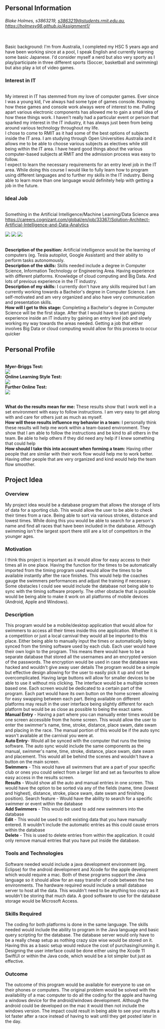 ## Personal Information
###### Blake Holmes, s3863219, s3863219@students.rmit.edu.au, https://holmesy98.github.io/Assignment1/
<br> Basic background: I'm from Australia, I completed my HSC 5 years ago and have been working since at a pool, I speak English and currently learning some basic Japanese. I'd consider myself a nerd but also very sporty as I play/participate in three different sports (Soccer, basketball and swimming) but also play a lot of video games. 

### Interest in IT
<br>My interest in IT has stemmed from my love of computer games. Ever since I was a young kid, I've always had some type of games console. Knowing how these games and console work always were of interest to me. Pulling apart various electronic components has allowed me to gain a small idea of how these things work. I haven't really had a particular event or person that sparked my interest in the IT industry, it has always just been from being around various technology throughout my life. 
<br> I chose to come to RMIT as it had some of the best options of subjects inside the IT area. I am studying through Open Universities Australia and it allows me to be able to choose various subjects as electives while still being within the IT area. I have heard good things about the various computer-based subjects at RMIT and the admission process was easy to follow. 
<br> I expect to learn the necessary requirements for an entry level job in the IT area. While doing this course I would like to fully learn how to program using different languages and to further my skills in the IT industry. Being able to learn more than one language would definitely help with getting a job in the future.

### Ideal Job
<br> Something in the Artificial Intelligence/Machine Learning/Data Science area
<br> <a href="https://careers.cognizant.com/global/en/job/33367/Solution-Architect-Artificial-Intelligence-and-Data-Analytics">https://careers.cognizant.com/global/en/job/33367/Solution-Architect-Artificial-Intelligence-and-Data-Analytics</a>

<img src="IdealJob.png">
<img src="IdealJob2.png">
<img src="IdealJob3.png">

<br> **Description of the position:** Artificial intelligence would be the learning of computers (eg. Tesla autopilot, Google Assistant) and their ability to perform tasks autonomously. 
<br> **Description of the skills:** Skills needed include a degree in Computer Science, Information Technology or Engineering Area. Having experience with different platforms. Knowledge of cloud computing and Big Data. And lots of previous experience in the IT industry.
<br> **Description of my skills:** I currently don't have any skills required but I am currently working towards a Bachelor's degree in Computer Science. I am self-motivated and am very organized and also have very communication and presentation skills.
<br> **How will I get to this stage:** Completing a Bachelor's degree in Computer Science will be the first stage. After that I would have to start gaining experience inside an IT industry by gaining an entry level job and slowly working my way towards the areas needed. Getting a job that either involves Big Data or cloud computing would allow for this process to occur quicker

## Personal Profile
<br> **Myer-Briggs Test:**
<br><img src="MBTest.png">
<br> **Online Learning Style Test:**
<br><img src="LearningStyle.png">
<br> **Further Online Test:**
<br><img src="PersonalityTest.png">

<br> **What do the results mean for me:** These results show that I work well in a set environment with easy to follow instructions. I am very easy to get along with and care for others just as much as myself.
<br> **How will these results influence my behavior in a team:** I personally think these results will help me work within a team-based environment. They show that I am able to follow the instructions and be kind to all others in the team. Be able to help others if they did need any help if I knew something that could help
<br> **How should I take this into account when forming a team:** Having other people that are similar with their work flow would help me to work better. Having other people that are very organized and kind would help the team flow smoother. 

## Project Idea 
### Overview 
My project idea would be a database program that allows the storage of lots of data for a sporting club. This would allow the user to be able to check their times from a race. Being able to sort via various strokes, distance and lowest times. While doing this you would be able to search for a person's name and find all races that have been included in the database. Although swimming isn't the largest sport there still are a lot of competitors in the younger ages.
### Motivation
I think this project is important as it would allow for easy access to their times all in one place. Having the function for the times to be automatically imported from the timing program used would allow the times to be available instantly after the race finishes. This would help the coaches gauge the swimmers performances and adjust the training if necessary.
Some obstacles I could see would include the database not being able to sync with the timing software properly. The other obstacle that is possible would be being able to make it work on all platforms of mobile devices (Android, Apple and Windows).
### Description
This program would be a mobile/desktop application that would allow for swimmers to access all their times inside this one application. Whether it is a competition or just a local carnival they would all be imported to this place. Either being able to manually input the times or automatically being synced from the timing software used by each club. 
Each user would have their own login to the program. This means there would have to be a separate database that stored all the usernames and an encrypted version of the passwords. The encryption would be used in case the database was hacked and wouldn't give away user details
The program would be a simple but effective design allowing for the user to easily pick it up and not be overcomplicated. Having large buttons will allow for smaller devices to be able to use it without mis clicking. The interface would be a multiple screen based one. Each screen would be dedicated to a certain part of the program. Each part would have its own button on the home screen allowing for easy swapping between each part. Being available on different platforms may result in the user interface being slightly different for each platform but would be as close as possible to being the exact same.
<br> **Manual Entry** - Having a part where you can manually enter times would be one screen accessible from the home screen. This would allow the user to enter the swimmer's name, time, stroke, distance, place swam, date swam and placing in the race. The manual portion of this would be if the auto sync wasn't available at the carnival you were at.
<br> **Auto Entry**- Would all be synced with the computer that runs the timing software. The auto sync would include the same components as the manual, swimmer's name, time, stroke, distance, place swam, date swam and placement. This would all be behind the scenes and wouldn't have a button on the main screen.
<br> **Swimmers** - This would have all swimmers that are a part of your specific club or ones you could select from a larger list and set as favourites to allow easy access in the results screen.
<br> **Results** - Would show all the auto and manual entries in one screen. This would have the option to be sorted via any of the fields (name, time (lowest and highest), distance, stroke, place swam, date swam and finishing position).
Search feature - Would have the ability to search for a specific swimmer or event within the database
<br> **Add Swimmers** - This would be used to add new swimmers into the database
<br> **Edit** - This would be used to edit existing data that you have manually entered. It wouldn't include the automatic entries as this could cause errors within the database
<br> **Delete** - This is used to delete entries from within the application. It could only remove manual entries that you have put inside the database.

###  Tools and Technologies 
Software needed would include a java development environment (eg. Eclipse) for the android development and Xcode for the apple development which would require a mac. Both of these programs support the Java language so it should allow for an easy transfer of code between the two environments. The hardware required would include a small database server to host all the data. This wouldn't need to be anything too crazy as it wouldn’t be storing that much data. A good software to use for the database storage would be Microsoft Access.

### Skills Required
 The coding for both platforms is done in the same language. The skills needed would include the ability to program in the Java language and basic query scripting for the database. The database server would only have to be a really cheap setup as nothing crazy size wise would be stored on it. Having this as a basic setup would reduce the cost of purchasing/running it. Designing the user interface could be done either using the Xcode 11 SwiftUI or within the Java code, which would be a lot simpler but just as effective. 

### Outcome
The outcome of this program would be available for everyone to use on their phones or computers. The original problem would be solved with the availability of a mac computer to do all the coding for the apple and having a windows device for the android/windows development. Although the android could be developed on the mac it would then not include the windows version. The impact could result in being able to see your results a lot faster after a race instead of having to wait until they get posted later in the day.  
